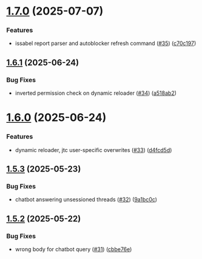 # [1.7.0](https://github.com/phonevox/voxbot/compare/v1.6.1...v1.7.0) (2025-07-07)


### Features

* issabel report parser and autoblocker refresh command ([#35](https://github.com/phonevox/voxbot/issues/35)) ([c70c197](https://github.com/phonevox/voxbot/commit/c70c19798eaf0d12a388667ac47ef323e033e7d2))



## [1.6.1](https://github.com/phonevox/voxbot/compare/v1.6.0...v1.6.1) (2025-06-24)


### Bug Fixes

* inverted permission check on dynamic reloader ([#34](https://github.com/phonevox/voxbot/issues/34)) ([a518ab2](https://github.com/phonevox/voxbot/commit/a518ab26083bed5fb7ddcdb2ec27bafed7bb1af4))



# [1.6.0](https://github.com/phonevox/voxbot/compare/v1.5.3...v1.6.0) (2025-06-24)


### Features

* dynamic reloader, jtc user-specific overwrites ([#33](https://github.com/phonevox/voxbot/issues/33)) ([d4fcd5d](https://github.com/phonevox/voxbot/commit/d4fcd5dbbc9a64e425367912c85875df14fa845c))



## [1.5.3](https://github.com/phonevox/voxbot/compare/v1.5.2...v1.5.3) (2025-05-23)


### Bug Fixes

* chatbot answering unsessioned threads ([#32](https://github.com/phonevox/voxbot/issues/32)) ([9a1bc0c](https://github.com/phonevox/voxbot/commit/9a1bc0cf2c01e8470bbd4f00816b49e89ecc9775))



## [1.5.2](https://github.com/phonevox/voxbot/compare/v1.5.1...v1.5.2) (2025-05-22)


### Bug Fixes

* wrong body for chatbot query ([#31](https://github.com/phonevox/voxbot/issues/31)) ([cbbe76e](https://github.com/phonevox/voxbot/commit/cbbe76e210499131dc8bebd69a2d50ed4a7849d0))



